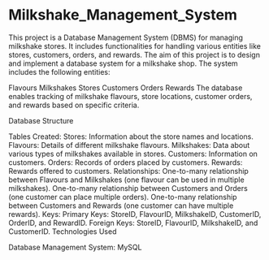 # Milkshake_Management_System
This project is a Database Management System (DBMS) for managing milkshake stores. It includes functionalities for handling various entities like stores, customers, orders, and rewards.
The aim of this project is to design and implement a database system for a milkshake shop. The system includes the following entities:

Flavours
Milkshakes
Stores
Customers
Orders
Rewards
The database enables tracking of milkshake flavours, store locations, customer orders, and rewards based on specific criteria.

Database Structure

Tables Created:
Stores: Information about the store names and locations.
Flavours: Details of different milkshake flavours.
Milkshakes: Data about various types of milkshakes available in stores.
Customers: Information on customers.
Orders: Records of orders placed by customers.
Rewards: Rewards offered to customers.
Relationships:
One-to-many relationship between Flavours and Milkshakes (one flavour can be used in multiple milkshakes).
One-to-many relationship between Customers and Orders (one customer can place multiple orders).
One-to-many relationship between Customers and Rewards (one customer can have multiple rewards).
Keys:
Primary Keys: StoreID, FlavourID, MilkshakeID, CustomerID, OrderID, and RewardID.
Foreign Keys: StoreID, FlavourID, MilkshakeID, and CustomerID.
Technologies Used

Database Management System: MySQL
